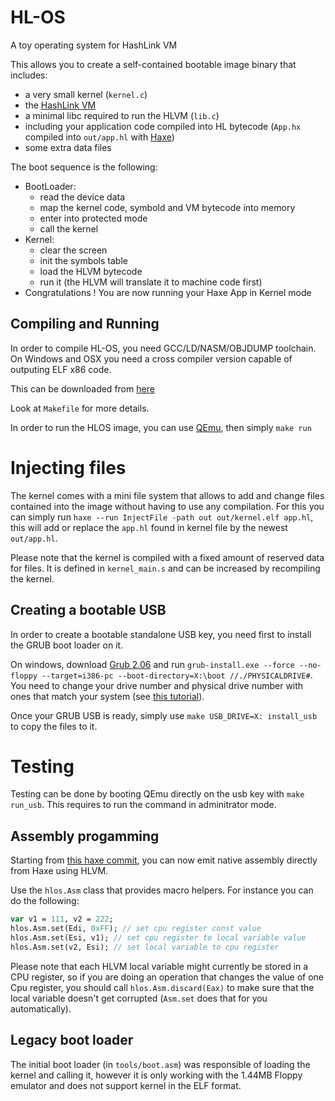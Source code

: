 # HL-OS

A toy operating system for HashLink VM

This allows you to create a self-contained bootable image binary that includes:
  - a very small kernel (`kernel.c`)
  - the [HashLink VM](https://hashlink.haxe.org)
  - a minimal libc required to run the HLVM (`lib.c`)
  - including your application code compiled into HL bytecode (`App.hx` compiled into `out/app.hl` with [Haxe](https://haxe.org))
  - some extra data files

The boot sequence is the following:
  - BootLoader:
    - read the device data
    - map the kernel code, symbold and VM bytecode into memory
    - enter into protected mode
    - call the kernel
  - Kernel:
    - clear the screen
    - init the symbols table
    - load the HLVM bytecode
    - run it (the HLVM will translate it to machine code first)
  - Congratulations ! You are now running your Haxe App in Kernel mode

## Compiling and Running

In order to compile HL-OS, you need GCC/LD/NASM/OBJDUMP toolchain.
On Windows and OSX you need a cross compiler version capable of outputing ELF x86 code.

This can be downloaded from [here](https://github.com/lordmilko/i686-elf-tools/releases)

Look at `Makefile` for more details.

In order to run the HLOS image, you can use [QEmu](https://www.qemu.org/), then simply `make run`

# Injecting files

The kernel comes with a mini file system that allows to add and change files contained into the image without having to use any compilation. For this you can simply run `haxe --run InjectFile -path out out/kernel.elf app.hl`, this will add or replace the `app.hl` found in kernel file by the newest `out/app.hl`.

Please note that the kernel is compiled with a fixed amount of reserved data for files. It is defined in `kernel_main.s` and can be increased by recompiling the kernel.

## Creating a bootable USB

In order to create a bootable standalone USB key, you need first to install the GRUB boot loader on it.

On windows, download [Grub 2.06](https://ftp.gnu.org/gnu/grub/grub-2.06-for-windows.zip) and run `grub-install.exe --force --no-floppy --target=i386-pc --boot-directory=X:\boot //./PHYSICALDRIVE#`. You need to change your drive number and physical drive number with ones that match your system (see [this tutorial](https://pendrivelinux.com/install-grub2-on-usb-from-windows/)).

Once your GRUB USB is ready, simply use `make USB_DRIVE=X: install_usb` to copy the files to it.

# Testing

Testing can be done by booting QEmu directly on the usb key with `make run_usb`. This requires to run the command in adminitrator mode.

## Assembly progamming

Starting from [this haxe commit](https://github.com/HaxeFoundation/haxe/commit/5ddfcc84f7ee27c9df14f82f27d01ddf51e92df7), you can now emit native assembly directly from Haxe using HLVM.

Use the `hlos.Asm` class that provides macro helpers. For instance you can do the following:

```haxe
var v1 = 111, v2 = 222;
hlos.Asm.set(Edi, 0xFF); // set cpu register const value
hlos.Asm.set(Esi, v1); // set cpu register to local variable value
hlos.Asm.set(v2, Esi); // set local variable to cpu register
```

Please note that each HLVM local variable might currently be stored in a CPU register, so if you are doing an operation that changes the value of one Cpu register, you should call `hlos.Asm.discard(Eax)` to make sure that the local variable doesn't get corrupted (`Asm.set` does that for you automatically).

## Legacy boot loader

The initial boot loader (in `tools/boot.asm`) was responsible of loading the kernel and calling it, however it is only working with the 1.44MB Floppy emulator and does not support kernel in the ELF format.
